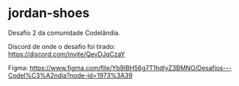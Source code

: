 # jordan-shoes
Desafio 2 da comunidade Codelândia.


Discord de onde o desafio foi tirado: https://discord.com/invite/QevDJqCzaY

Figma: https://www.figma.com/file/Yb9IBH56g7T1hdIyZ3BMNO/Desafios---Codel%C3%A2ndia?node-id=1973%3A39

